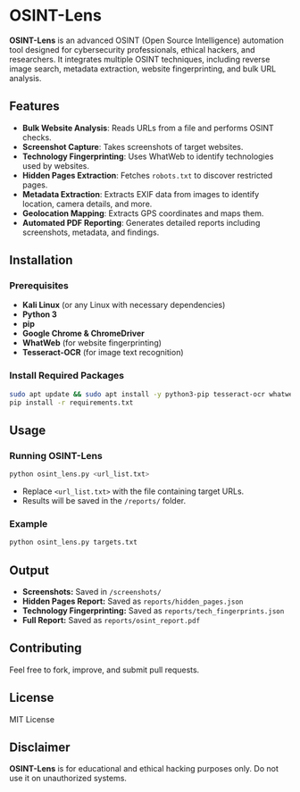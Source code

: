 # OSINT-Lens

**OSINT-Lens** is an advanced OSINT (Open Source Intelligence) automation tool designed for cybersecurity professionals, ethical hackers, and researchers. It integrates multiple OSINT techniques, including reverse image search, metadata extraction, website fingerprinting, and bulk URL analysis.

## Features
- **Bulk Website Analysis**: Reads URLs from a file and performs OSINT checks.
- **Screenshot Capture**: Takes screenshots of target websites.
- **Technology Fingerprinting**: Uses WhatWeb to identify technologies used by websites.
- **Hidden Pages Extraction**: Fetches `robots.txt` to discover restricted pages.
- **Metadata Extraction**: Extracts EXIF data from images to identify location, camera details, and more.
- **Geolocation Mapping**: Extracts GPS coordinates and maps them.
- **Automated PDF Reporting**: Generates detailed reports including screenshots, metadata, and findings.

## Installation
### Prerequisites
- **Kali Linux** (or any Linux with necessary dependencies)
- **Python 3**
- **pip**
- **Google Chrome & ChromeDriver**
- **WhatWeb** (for website fingerprinting)
- **Tesseract-OCR** (for image text recognition)

### Install Required Packages
```bash
sudo apt update && sudo apt install -y python3-pip tesseract-ocr whatweb google-chrome-stable
pip install -r requirements.txt
```

## Usage
### Running OSINT-Lens
```bash
python osint_lens.py <url_list.txt>
```
- Replace `<url_list.txt>` with the file containing target URLs.
- Results will be saved in the `/reports/` folder.

### Example
```bash
python osint_lens.py targets.txt
```

## Output
- **Screenshots:** Saved in `/screenshots/`
- **Hidden Pages Report:** Saved as `reports/hidden_pages.json`
- **Technology Fingerprinting:** Saved as `reports/tech_fingerprints.json`
- **Full Report:** Saved as `reports/osint_report.pdf`

## Contributing
Feel free to fork, improve, and submit pull requests.

## License
MIT License

## Disclaimer
**OSINT-Lens** is for educational and ethical hacking purposes only. Do not use it on unauthorized systems.
